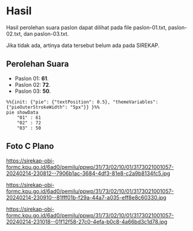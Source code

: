 # Hasil

Hasil perolehan suara paslon dapat dilihat pada file paslon-01.txt, paslon-02.txt, dan paslon-03.txt.

Jika tidak ada, artinya data tersebut belum ada pada SIREKAP.

## Perolehan Suara

 * Paslon 01: **61**.
 * Paslon 02: **72**.
 * Paslon 03: **50**.

```mermaid
%%{init: {"pie": {"textPosition": 0.5}, "themeVariables": {"pieOuterStrokeWidth": "5px"}} }%%
pie showData
    "01" : 61
    "02" : 72
    "03" : 50
```
## Foto C Plano

https://sirekap-obj-formc.kpu.go.id/6ad0/pemilu/ppwp/31/73/02/10/01/3173021001057-20240214-230812--7906b1ac-3684-4df3-81e8-c2a9b8134fc5.jpg

https://sirekap-obj-formc.kpu.go.id/6ad0/pemilu/ppwp/31/73/02/10/01/3173021001057-20240214-230910--81fff01b-f29a-44a7-a035-eff8e8c60330.jpg

https://sirekap-obj-formc.kpu.go.id/6ad0/pemilu/ppwp/31/73/02/10/01/3173021001057-20240214-231018--01f12f58-27c0-4efa-b0c8-4a66bd3c1d78.jpg
